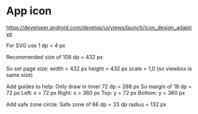 # App icon

https://developer.android.com/develop/ui/views/launch/icon_design_adaptive

For SVG use 1 dp = 4 px

Recommended size of 108 dp = 432 px

So set page size:
width = 432 px
height = 432 px
scale = 1,0 (so viewbox is same size)

Add guides to help:
Only draw in inner 72 dp = 288 px
So margin of 18 dp = 72 px
Left: x = 72 px
Right: x = 360 px
Top: y = 72 px
Bottom: y = 360 px

Add safe zone circle:
Safe zone of 66 dp = 33 dp radius = 132 px
